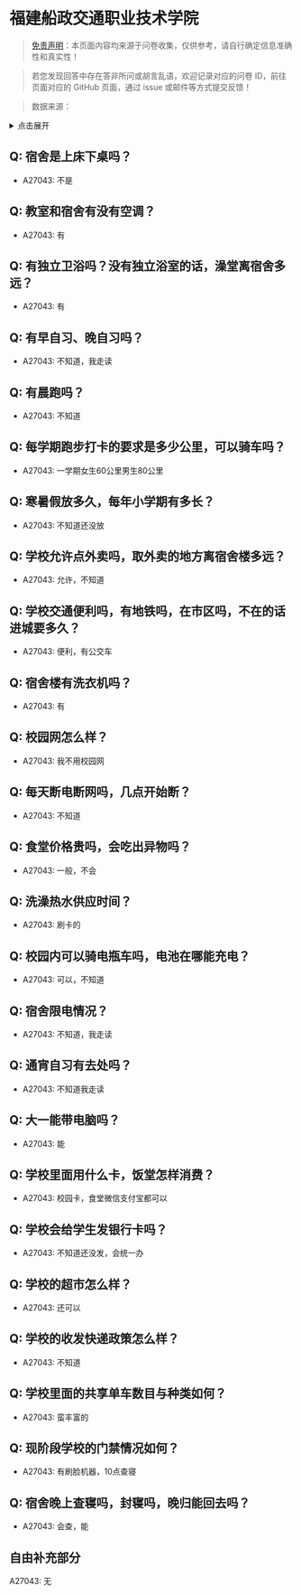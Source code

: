 # 福建船政交通职业技术学院

> [免责声明](https://colleges.chat/#_3)：本页面内容均来源于问卷收集，仅供参考，请自行确定信息准确性和真实性！

> 若您发现回答中存在答非所问或胡言乱语，欢迎记录对应的问卷 ID，前往页面对应的 GitHub 页面，通过 issue 或邮件等方式提交反馈！

> 数据来源：

<details><summary>点击展开</summary>
<ul>
<li>A27043: 1211037313@qq.com (2024 年 10 月)</li>
</ul>
</details>

## Q: 宿舍是上床下桌吗？

- A27043: 不是

## Q: 教室和宿舍有没有空调？

- A27043: 有

## Q: 有独立卫浴吗？没有独立浴室的话，澡堂离宿舍多远？

- A27043: 有

## Q: 有早自习、晚自习吗？

- A27043: 不知道，我走读

## Q: 有晨跑吗？

- A27043: 不知道

## Q: 每学期跑步打卡的要求是多少公里，可以骑车吗？

- A27043: 一学期女生60公里男生80公里

## Q: 寒暑假放多久，每年小学期有多长？

- A27043: 不知道还没放

## Q: 学校允许点外卖吗，取外卖的地方离宿舍楼多远？

- A27043: 允许，不知道

## Q: 学校交通便利吗，有地铁吗，在市区吗，不在的话进城要多久？

- A27043: 便利，有公交车

## Q: 宿舍楼有洗衣机吗？

- A27043: 有

## Q: 校园网怎么样？

- A27043: 我不用校园网

## Q: 每天断电断网吗，几点开始断？

- A27043: 不知道

## Q: 食堂价格贵吗，会吃出异物吗？

- A27043: 一般，不会

## Q: 洗澡热水供应时间？

- A27043: 刷卡的

## Q: 校园内可以骑电瓶车吗，电池在哪能充电？

- A27043: 可以，不知道

## Q: 宿舍限电情况？

- A27043: 不知道，我走读

## Q: 通宵自习有去处吗？

- A27043: 不知道我走读

## Q: 大一能带电脑吗？

- A27043: 能

## Q: 学校里面用什么卡，饭堂怎样消费？

- A27043: 校园卡，食堂微信支付宝都可以

## Q: 学校会给学生发银行卡吗？

- A27043: 不知道还没发，会统一办

## Q: 学校的超市怎么样？

- A27043: 还可以

## Q: 学校的收发快递政策怎么样？

- A27043: 不知道

## Q: 学校里面的共享单车数目与种类如何？

- A27043: 蛮丰富的

## Q: 现阶段学校的门禁情况如何？

- A27043: 有刷脸机器，10点查寝

## Q: 宿舍晚上查寝吗，封寝吗，晚归能回去吗？

- A27043: 会查，能

## 自由补充部分

A27043: 无